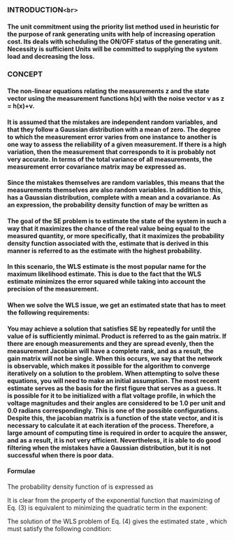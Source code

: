 ### INTRODUCTION`<br>`

#### The unit commitment using the priority list method used in heuristic for the purpose of rank generating units with help of increasing operation cost. Its deals with scheduling the ON/OFF status of the generating unit. Necessity is sufficient Units will be committed to supplying the system load and decreasing the loss.

### CONCEPT

#### The non-linear equations relating the measurements z and the state vector using the measurement functions h(x) with the noise vector v as z = h(x)+v.

#### It is assumed that the mistakes are independent random variables, and that they follow a Gaussian distribution with a mean of zero. The degree to which the measurement error varies from one instance to another is one way to assess the reliability of a given measurement. If there is a high variation, then the measurement that corresponds to it is probably not very accurate. In terms of the total variance of all measurements, the measurement error covariance matrix may be expressed as.

#### Since the mistakes themselves are random variables, this means that the measurements themselves are also random variables. In addition to this, has a Gaussian distribution, complete with a mean and a covariance. As an expression, the probability density function of may be written as

#### The goal of the SE problem is to estimate the state of the system in such a way that it maximizes the chance of the real value being equal to the measured quantity, or more specifically, that it maximizes the probability density function associated with the, estimate that is derived in this manner is referred to as the estimate with the highest probability.

#### In this scenario, the WLS estimate is the most popular name for the maximum likelihood estimate. This is due to the fact that the WLS estimate minimizes the error squared while taking into account the precision of the measurement.

#### When we solve the WLS issue, we get an estimated state that has to meet the following requirements:

#### You may achieve a solution that satisfies SE by repeatedly for until the value of is sufficiently minimal. Product is referred to as the gain matrix. If there are enough measurements and they are spread evenly, then the measurement Jacobian will have a complete rank, and as a result, the gain matrix will not be single. When this occurs, we say that the network is observable, which makes it possible for the algorithm to converge iteratively on a solution to the problem. When attempting to solve these equations, you will need to make an initial assumption. The most recent estimate serves as the basis for the first figure that serves as a guess. It is possible for it to be initialized with a flat voltage profile, in which the voltage magnitudes and their angles are considered to be 1.0 per unit and 0.0 radians correspondingly. This is one of the possible configurations. Despite this, the jacobian matrix is a function of the state vector, and it is necessary to calculate it at each iteration of the process. Therefore, a large amount of computing time is required in order to acquire the answer, and as a result, it is not very efficient. Nevertheless, it is able to do good filtering when the mistakes have a Gaussian distribution, but it is not successful when there is poor data.

#### Formulae

The probability density function of  is expressed as

It is clear from the property of the exponential function that maximizing  of Eq. (3) is equivalent to minimizing the quadratic term in the exponent:

The solution of the WLS problem of Eq. (4) gives the estimated state  , which must satisfy the following condition:
